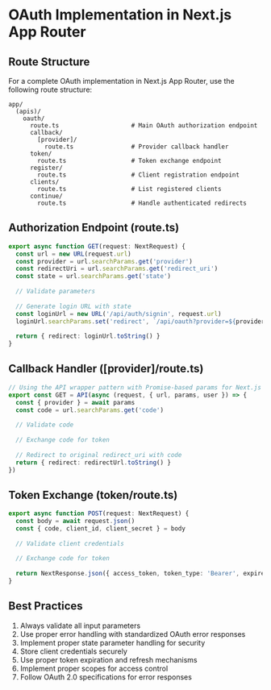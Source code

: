 # OAuth Implementation in Next.js App Router

## Route Structure

For a complete OAuth implementation in Next.js App Router, use the following route structure:

```
app/
  (apis)/
    oauth/
      route.ts                    # Main OAuth authorization endpoint
      callback/
        [provider]/
          route.ts                # Provider callback handler
      token/
        route.ts                  # Token exchange endpoint
      register/
        route.ts                  # Client registration endpoint
      clients/
        route.ts                  # List registered clients
      continue/
        route.ts                  # Handle authenticated redirects
```

## Authorization Endpoint (route.ts)

```typescript
export async function GET(request: NextRequest) {
  const url = new URL(request.url)
  const provider = url.searchParams.get('provider')
  const redirectUri = url.searchParams.get('redirect_uri')
  const state = url.searchParams.get('state')
  
  // Validate parameters
  
  // Generate login URL with state
  const loginUrl = new URL('/api/auth/signin', request.url)
  loginUrl.searchParams.set('redirect', `/api/oauth?provider=${provider}&redirect_uri=${encodeURIComponent(redirectUri)}&state=${state ? encodeURIComponent(state) : ''}`)
  
  return { redirect: loginUrl.toString() }
}
```

## Callback Handler ([provider]/route.ts)

```typescript
// Using the API wrapper pattern with Promise-based params for Next.js 15+
export const GET = API(async (request, { url, params, user }) => {
  const { provider } = await params
  const code = url.searchParams.get('code')
  
  // Validate code
  
  // Exchange code for token
  
  // Redirect to original redirect_uri with code
  return { redirect: redirectUrl.toString() }
})
```

## Token Exchange (token/route.ts)

```typescript
export async function POST(request: NextRequest) {
  const body = await request.json()
  const { code, client_id, client_secret } = body
  
  // Validate client credentials
  
  // Exchange code for token
  
  return NextResponse.json({ access_token, token_type: 'Bearer', expires_in: 3600 })
}
```

## Best Practices

1. Always validate all input parameters
2. Use proper error handling with standardized OAuth error responses
3. Implement proper state parameter handling for security
4. Store client credentials securely
5. Use proper token expiration and refresh mechanisms
6. Implement proper scopes for access control
7. Follow OAuth 2.0 specifications for error responses
